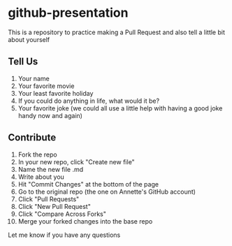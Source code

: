 # github-presentation

This is a repository to practice making a Pull Request and also tell a little bit about yourself

## Tell Us
1. Your name
2. Your favorite movie
3. Your least favorite holiday
4. If you could do anything in life, what would it be? 
5. Your favorite joke (we could all use a little help with having a good joke handy now and again)


## Contribute
1. Fork the repo
2. In your new repo, click "Create new file"
3. Name the new file <Your Name>.md
4. Write about you
5. Hit "Commit Changes" at the bottom of the page
6. Go to the original repo (the one on Annette's GitHub account)
7. Click "Pull Requests" 
8. Click "New Pull Request"
9. Click "Compare Across Forks" 
10. Merge your forked changes into the base repo 

Let me know if you have any questions
